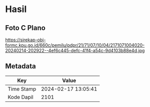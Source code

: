 # Hasil

## Foto C Plano

https://sirekap-obj-formc.kpu.go.id/660c/pemilu/pdpr/21/71/07/10/04/2171071004020-20240214-202922--4ef6c445-defc-41f4-a54c-9d4103b88e4d.jpg


## Metadata

| Key        | Value               |
| ---------- | ------------------- |
| Time Stamp | 2024-02-17 13:05:41 |
| Kode Dapil | 2101                |



